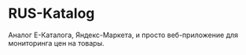 # RUS-Katalog
Аналог Е-Каталога, Яндекс-Маркета, и просто веб-приложение для мониторинга цен на товары.
